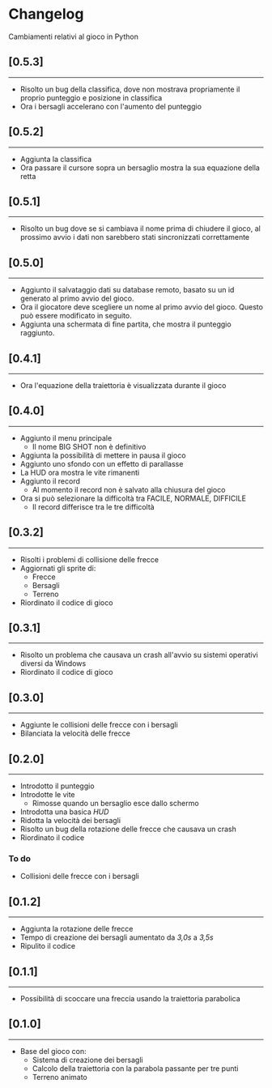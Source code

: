 # **Changelog**

Cambiamenti relativi al gioco in Python  

## **[0.5.3]**
---
* Risolto un bug della classifica, dove non mostrava propriamente il proprio punteggio e posizione in classifica
* Ora i bersagli accelerano con l'aumento del punteggio


## **[0.5.2]**
---
* Aggiunta la classifica
* Ora passare il cursore sopra un bersaglio mostra la sua equazione della retta


## **[0.5.1]**
---
* Risolto un bug dove se si cambiava il nome prima di chiudere il gioco, al prossimo avvio i dati non sarebbero stati sincronizzati correttamente


## **[0.5.0]**
---
* Aggiunto il salvataggio dati su database remoto, basato su un id generato al primo avvio del gioco.
* Ora il giocatore deve scegliere un nome al primo avvio del gioco. Questo può essere modificato in seguito.
* Aggiunta una schermata di fine partita, che mostra il punteggio raggiunto.


## **[0.4.1]**
---
* Ora l'equazione della traiettoria è visualizzata durante il gioco


## **[0.4.0]**
---
* Aggiunto il menu principale
  * Il nome BIG SHOT non è definitivo
* Aggiunta la possibilità di mettere in pausa il gioco
* Aggiunto uno sfondo con un effetto di parallasse
* La HUD ora mostra le vite rimanenti
* Aggiunto il record
  * Al momento il record non è salvato alla chiusura del gioco
* Ora si può selezionare la difficoltà tra FACILE, NORMALE, DIFFICILE
  * Il record differisce tra le tre difficoltà

## **[0.3.2]**
---
* Risolti i problemi di collisione delle frecce
* Aggiornati gli sprite di:
  * Frecce
  * Bersagli
  * Terreno
* Riordinato il codice di gioco

## **[0.3.1]**
---
* Risolto un problema che causava un crash all'avvio su sistemi operativi diversi da Windows
* Riordinato il codice di gioco


## **[0.3.0]**
---
* Aggiunte le collisioni delle frecce con i bersagli
* Bilanciata la velocità delle frecce


## **[0.2.0]**
---

* Introdotto il punteggio
* Introdotte le vite
  * Rimosse quando un bersaglio esce dallo schermo
* Introdotta una basica *HUD*
* Ridotta la velocità dei bersagli
* Risolto un bug della rotazione delle frecce che causava un crash
* Riordinato il codice
### **To do**
* Collisioni delle frecce con i bersagli


## **[0.1.2]**
---

* Aggiunta la rotazione delle frecce
* Tempo di creazione dei bersagli aumentato da *3,0s* a *3,5s*
* Ripulito il codice


## **[0.1.1]**
---

* Possibilità di scoccare una freccia usando la traiettoria parabolica


## **[0.1.0]**
---

* Base del gioco con:
  * Sistema di creazione dei bersagli
  * Calcolo della traiettoria con la parabola passante per tre punti
  * Terreno animato
